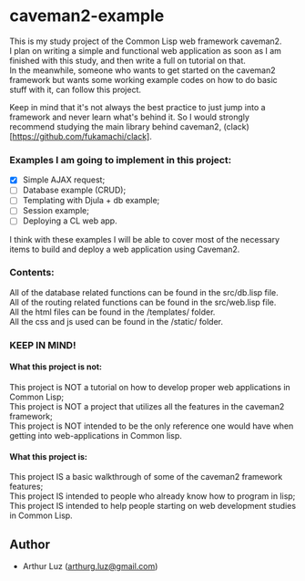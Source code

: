 # caveman2-example

This is my study project of the Common Lisp web framework caveman2.  
I plan on writing a simple and functional web application as soon as I am finished with this study, and then write a full on tutorial on that.  
In the meanwhile, someone who wants to get started on the caveman2 framework but wants some working example codes on how to do basic stuff with it, can follow this project.  

Keep in mind that it's not always the best practice to just jump into a framework and never learn what's behind it. So I would strongly recommend studying the main library behind caveman2, (clack)[https://github.com/fukamachi/clack].

### Examples I am going to implement in this project:
- [x] Simple AJAX request;
- [ ] Database example (CRUD);    
- [ ] Templating with Djula + db example;
- [ ] Session example;
- [ ] Deploying a CL web app.

I think with these examples I will be able to cover most of the necessary items to build and deploy a web application using Caveman2.


### Contents:
All of the database related functions can be found in the src/db.lisp file.  
All of the routing related functions can be found in the src/web.lisp file.  
All the html files can be found in the /templates/ folder.  
All the css and js used can be found in the /static/ folder.  


### KEEP IN MIND!

#### What this project is not:
This project is NOT a tutorial on how to develop proper web applications in Common Lisp;  
This project is NOT a project that utilizes all the features in the caveman2 framework;  
This project is NOT intended to be the only reference one would have when getting into web-applications in Common lisp.  

#### What this project is:
This project IS a basic walkthrough of some of the caveman2 framework features;  
This project IS intended to people who already know how to program in lisp;  
This project IS intended to help people starting on web development studies in Common Lisp.  

## Author

* Arthur Luz (arthurg.luz@gmail.com)


